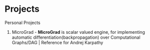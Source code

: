 # Projects
Personal Projects
1. MicroGrad - **MicroGrad** is scalar valued engine, for implementing automatic differentiation(backpropagation) over Computational Graphs/DAG | Reference for Andrej Karpathy
